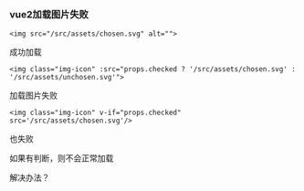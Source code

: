### vue2加载图片失败

```
<img src="/src/assets/chosen.svg" alt="">
```

成功加载

```
<img class="img-icon" :src="props.checked ? '/src/assets/chosen.svg' : '/src/assets/unchosen.svg'">
```

加载图片失败

```
<img class="img-icon" v-if="props.checked" src='/src/assets/chosen.svg'/>
```

也失败

如果有判断，则不会正常加载

解决办法？